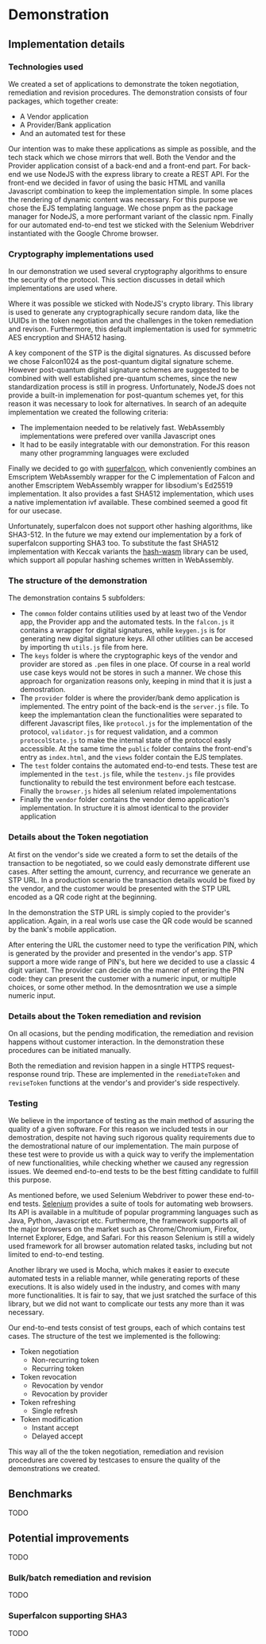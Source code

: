 # Demonstration

## Implementation details

### Technologies used

We created a set of applications to demonstrate the token negotiation, remediation and revision procedures. The demonstration consists of four packages, which together create:

- A Vendor application
- A Provider/Bank application
- And an automated test for these

Our intention was to make these applications as simple as possible, and the tech stack which we chose mirrors that well. Both the Vendor and the Provider application consist of a back-end and a front-end part. For back-end we use NodeJS with the express library to create a REST API. For the front-end we decided in favor of using the basic HTML and vanilla Javascript combination to keep the implementation simple. In some places the rendering of dynamic content was necessary. For this purpose we chose the EJS templating language. We chose pnpm as the package manager for NodeJS, a more performant variant of the classic npm. Finally for our automated end-to-end test we sticked with the Selenium Webdriver instantiated with the Google Chrome browser.

### Cryptography implementations used

In our demonstration we used several cryptography algorithms to ensure the security of the protocol. This section discusses in detail which implementations are used where.

Where it was possible we sticked with NodeJS's crypto library. This library is used to generate any cryptographically secure random data, like the UUIDs in the token negotiation and the challenges in the token remediation and revison. Furthermore, this default implementation is used for symmetric AES encryption and SHA512 hasing.

A key component of the STP is the digital signatures. As discussed before we chose Falcon1024 as the post-quantum digital signature scheme. However post-quantum digital signature schemes are suggested to be combined with well established pre-quantum schemes, since the new standardization process is still in progress. Unfortunately, NodeJS does not provide a built-in implemenation for post-quantum schemes yet, for this reason it was necessary to look for alternatives. In search of an adequite implementation we created the following criteria:

- The implementaion needed to be relatively fast. WebAssembly implementations were prefered over vanilla Javascript ones
- It had to be easily integratable with our demonstration. For this reason many other programming languages were excluded

Finally we decided to go with [superfalcon](https://www.npmjs.com/package/superfalcon), which conveniently combines an Emscriptem WebAssembly wrapper for the C implementation of Falcon and another Emscriptem WebAssembly wrapper for libsodium's Ed25519 implementation. It also provides a fast SHA512 implementation, which uses a native implementation ivf available. These combined seemed a good fit for our usecase.

Unfortunately, superfalcon does not support other hashing algorithms, like SHA3-512. In the future we may extend our implementation by a fork of superfalcon supporting SHA3 too. To substitute the fast SHA512 implementation with Keccak variants the [hash-wasm](https://www.npmjs.com/package/hash-wasm) library can be used, which support all popular hashing schemes written in WebAssembly.

### The structure of the demonstration

The demonstration contains 5 subfolders:

- The `common` folder contains utilities used by at least two of the Vendor app, the Provider app and the automated tests. In the `falcon.js` it contains a wrapper for digital signatures, while `keygen.js` is for generating new digital signature keys. All other utilities can be accesed by importing th `utils.js` file from here.
- The `keys` folder is where the cryptographic keys of the vendor and provider are stored as `.pem` files in one place. Of course in a real world use case keys would not be stores in such a manner. We chose this approach for organization reasons only, keeping in mind that it is just a demostration.
- The `provider` folder is where the provider/bank demo application is implemented. The entry point of the back-end is the `server.js` file. To keep the implemantation clean the functionalities were separated to different Javascript files, like `protocol.js` for the implementation of the protocol, `validator.js` for request validation, and a common `protocolState.js` to make the internal state of the protocol easly accessible. At the same time the `public` folder contains the front-end's entry as `index.html`, and the `views` folder contain the EJS templates.
- The `test` folder contains the automated end-to-end tests. These test are implemented in the `test.js` file, while the `testenv.js` file provides functionality to rebuild the test environment before each testcase. Finally the `browser.js` hides all selenium related impolementations
- Finally the `vendor` folder contains the vendor demo application's implementation. In structure it is almost identical to the provider application

### Details about the Token negotiation

At first on the vendor's side we created a form to set the details of the transaction to be negotiated, so we could easly demonstrate different use cases. After setting the amount, currency, and recurrance we generate an STP URL. In a production scenario the transaction details would be fixed by the vendor, and the customer would be presented with the STP URL encoded as a QR code right at the beginning.

In the demonstration the STP URL is simply copied to the provider's application. Again, in a real worls use case the QR code would be scanned by the bank's mobile application.

After entering the URL the customer need to type the verification PIN, which is generated by the provider and presented in the vendor's app. STP support a more wide range of PIN's, but here we decided to use a classic 4 digit variant. The provider can decide on the manner of entering the PIN code: they can present the customer with a numeric input, or multiple choices, or some other method. In the demosntration we use a simple numeric input.

### Details about the Token remediation and revision

On all ocasions, but the pending modification, the remediation and revision happens without customer interaction. In the demonstration these procedures can be initiated manually.

Both the remediation and revision happen in a single HTTPS request-response round trip. These are implemented in the `remediateToken` and `reviseToken` functions at the vendor's and provider's side respectively.

### Testing

We believe in the importance of testing as the main method of assuring the quality of a given software. For this reason we included tests in our demostration, despite not having such rigorous quality requirements due to the demostrational nature of our implementation. The main purpose of these test were to provide us with a quick way to verify the implementation of new functionalities, while checking whether we caused any regression issues. We deemed end-to-end tests to be the best fitting candidate to fulfill this purpose.

As mentioned before, we used Selenium Webdriver to power these end-to-end tests. [Selenium](https://www.selenium.dev/about/) provides a suite of tools for automating web browsers. Its API is available in a multitude of popular programming languages such as Java, Python, Javascript etc. Furthermore, the framework supports all of the major browsers on the market such as Chrome/Chromium, Firefox, Internet Explorer, Edge, and Safari. For this reason Selenium is still a widely used framework for all browser automation related tasks, including but not limited to end-to-end testing. 

Another library we used is Mocha, which makes it easier to execute automated tests in a reliable manner, while generating reports of these executions. It is also widely used in the industry, and comes with many more functionalities. It is fair to say, that we just sratched the surface of this library, but we did not want to complicate our tests any more than it was necessary.

Our end-to-end tests consist of test groups, each of which contains test cases. The structure of the test we implemented is the following:

- Token negotiation
    - Non-recurring token
    - Recurring token
- Token revocation
    - Revocation by vendor
    - Revocation by provider
- Token refreshing
    - Single refresh
- Token modification
    - Instant accept
    - Delayed accept

This way all of the the token negotiation, remediation and revision procedures are covered by testcases to ensure the quality of the demonstrations we created.

## Benchmarks

TODO

## Potential improvements

TODO

### Bulk/batch remediation and revision

TODO

### Superfalcon supporting SHA3

TODO